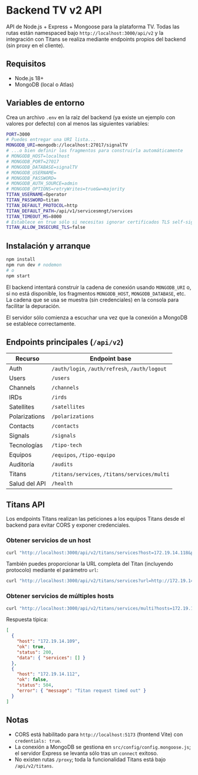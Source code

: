 # Backend TV v2 API

API de Node.js + Express + Mongoose para la plataforma TV. Todas las rutas están namespaced bajo `http://localhost:3000/api/v2` y la integración con Titans se realiza mediante endpoints propios del backend (sin proxy en el cliente).

## Requisitos

- Node.js 18+
- MongoDB (local o Atlas)

## Variables de entorno

Crea un archivo `.env` en la raíz del backend (ya existe un ejemplo con valores por defecto) con al menos las siguientes variables:

```bash
PORT=3000
# Puedes entregar una URI lista...
MONGODB_URI=mongodb://localhost:27017/signalTV
# ...o bien definir los fragmentos para construirla automáticamente
# MONGODB_HOST=localhost
# MONGODB_PORT=27017
# MONGODB_DATABASE=signalTV
# MONGODB_USERNAME=
# MONGODB_PASSWORD=
# MONGODB_AUTH_SOURCE=admin
# MONGODB_OPTIONS=retryWrites=true&w=majority
TITAN_USERNAME=Operator
TITAN_PASSWORD=titan
TITAN_DEFAULT_PROTOCOL=http
TITAN_DEFAULT_PATH=/api/v1/servicesmngt/services
TITAN_TIMEOUT_MS=8000
# Establece en true sólo si necesitas ignorar certificados TLS self-signed
TITAN_ALLOW_INSECURE_TLS=false
```

## Instalación y arranque

```bash
npm install
npm run dev # nodemon
# o
npm start
```

El backend intentará construir la cadena de conexión usando `MONGODB_URI` o, si no está disponible,
los fragmentos `MONGODB_HOST`, `MONGODB_DATABASE`, etc. La cadena que se usa se muestra (sin credenciales)
en la consola para facilitar la depuración.

El servidor sólo comienza a escuchar una vez que la conexión a MongoDB se establece correctamente.

## Endpoints principales (`/api/v2`)

| Recurso        | Endpoint base              |
|----------------|----------------------------|
| Auth           | `/auth/login`, `/auth/refresh`, `/auth/logout` |
| Users          | `/users`                    |
| Channels       | `/channels`                 |
| IRDs           | `/irds`                     |
| Satellites     | `/satellites`               |
| Polarizations  | `/polarizations`            |
| Contacts       | `/contacts`                 |
| Signals        | `/signals`                  |
| Tecnologías    | `/tipo-tech`                |
| Equipos        | `/equipos`, `/tipo-equipo`  |
| Auditoría      | `/audits`                   |
| Titans         | `/titans/services`, `/titans/services/multi` |
| Salud del API  | `/health`                   |

## Titans API

Los endpoints Titans realizan las peticiones a los equipos Titans desde el backend para evitar CORS y exponer credenciales.

### Obtener servicios de un host

```bash
curl "http://localhost:3000/api/v2/titans/services?host=172.19.14.118&path=/api/v1/servicesmngt/services"
```

También puedes proporcionar la URL completa del Titan (incluyendo protocolo) mediante el parámetro `url`:

```bash
curl "http://localhost:3000/api/v2/titans/services?url=http://172.19.14.118/api/v1/servicesmngt/services"
```

### Obtener servicios de múltiples hosts

```bash
curl "http://localhost:3000/api/v2/titans/services/multi?hosts=172.19.14.109,172.19.14.112&path=/api/v1/servicesmngt/services"
```

Respuesta típica:

```json
[
  {
    "host": "172.19.14.109",
    "ok": true,
    "status": 200,
    "data": { "services": [] }
  },
  {
    "host": "172.19.14.112",
    "ok": false,
    "status": 504,
    "error": { "message": "Titan request timed out" }
  }
]
```

## Notas

- CORS está habilitado para `http://localhost:5173` (frontend Vite) con `credentials: true`.
- La conexión a MongoDB se gestiona en `src/config/config.mongoose.js`; el servidor Express se levanta sólo tras un `connect` exitoso.
- No existen rutas `/proxy`; toda la funcionalidad Titans está bajo `/api/v2/titans`.
